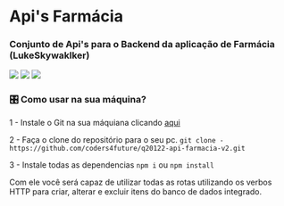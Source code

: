 # Api's Farmácia
### Conjunto de Api's para o Backend da aplicação de Farmácia (LukeSkywaklker)

![](https://img.shields.io/badge/API-Node-green) ![](https://img.shields.io/badge/DBA-DBeaver-blue)
![](https://img.shields.io/badge/Coders4Future-black)


### 🎛️ Como usar na sua máquina?
1 - Instale o Git na sua máquiana clicando [aqui](https://git-scm.com/)

2 - Faça o clone do repositório para o seu pc.
``git clone - https://github.com/coders4future/q20122-api-farmacia-v2.git``

3 - Instale todas as dependencias
``npm i`` ou `npm install`

Com ele você será capaz de utilizar todas as rotas utilizando os verbos HTTP para criar, alterar e excluir itens do banco de dados integrado.



